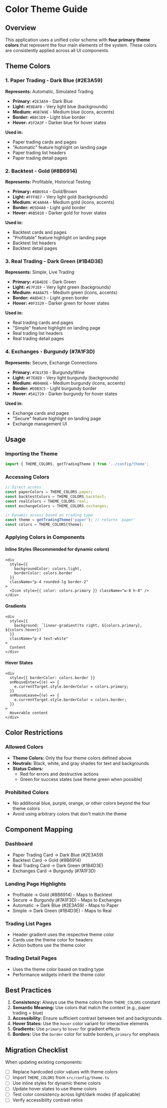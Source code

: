 # Color Theme Guide

## Overview
This application uses a unified color scheme with **four primary theme colors** that represent the four main elements of the system. These colors are consistently applied across all UI components.

## Theme Colors

### 1. Paper Trading - Dark Blue (#2E3A59)
**Represents:** Automatic, Simulated Trading
- **Primary:** `#2E3A59` - Dark Blue
- **Light:** `#E8EAF0` - Very light blue (backgrounds)
- **Medium:** `#6B7A9E` - Medium blue (icons, accents)
- **Border:** `#B8C1D9` - Light blue border
- **Hover:** `#1F2A3F` - Darker blue for hover states

**Used in:**
- Paper trading cards and pages
- "Automatic" feature highlight on landing page
- Paper trading list headers
- Paper trading detail pages

### 2. Backtest - Gold (#8B6914)
**Represents:** Profitable, Historical Testing
- **Primary:** `#8B6914` - Gold/Brown
- **Light:** `#FFF8E7` - Very light gold (backgrounds)
- **Medium:** `#C4A04A` - Medium gold (icons, accents)
- **Border:** `#E5D4A0` - Light gold border
- **Hover:** `#6B5010` - Darker gold for hover states

**Used in:**
- Backtest cards and pages
- "Profitable" feature highlight on landing page
- Backtest list headers
- Backtest detail pages

### 3. Real Trading - Dark Green (#1B4D3E)
**Represents:** Simple, Live Trading
- **Primary:** `#1B4D3E` - Dark Green
- **Light:** `#E7F2EF` - Very light green (backgrounds)
- **Medium:** `#4A8A75` - Medium green (icons, accents)
- **Border:** `#A8D4C3` - Light green border
- **Hover:** `#0F3329` - Darker green for hover states

**Used in:**
- Real trading cards and pages
- "Simple" feature highlight on landing page
- Real trading list headers
- Real trading detail pages

### 4. Exchanges - Burgundy (#7A1F3D)
**Represents:** Secure, Exchange Connections
- **Primary:** `#7A1F3D` - Burgundy/Wine
- **Light:** `#F7E8ED` - Very light burgundy (backgrounds)
- **Medium:** `#B04A6E` - Medium burgundy (icons, accents)
- **Border:** `#E0B3C5` - Light burgundy border
- **Hover:** `#5A1729` - Darker burgundy for hover states

**Used in:**
- Exchange cards and pages
- "Secure" feature highlight on landing page
- Exchange management UI

## Usage

### Importing the Theme
```typescript
import { THEME_COLORS, getTradingTheme } from '../config/theme';
```

### Accessing Colors
```typescript
// Direct access
const paperColors = THEME_COLORS.paper;
const backtestColors = THEME_COLORS.backtest;
const realColors = THEME_COLORS.real;
const exchangeColors = THEME_COLORS.exchanges;

// Dynamic access based on trading type
const theme = getTradingTheme('paper'); // returns 'paper'
const colors = THEME_COLORS[theme];
```

### Applying Colors in Components

#### Inline Styles (Recommended for dynamic colors)
```tsx
<div 
  style={{ 
    backgroundColor: colors.light,
    borderColor: colors.border 
  }}
  className="p-4 rounded-lg border-2"
>
  <Icon style={{ color: colors.primary }} className="w-8 h-8" />
</div>
```

#### Gradients
```tsx
<div 
  style={{ 
    background: `linear-gradient(to right, ${colors.primary}, ${colors.hover})` 
  }}
  className="p-4 text-white"
>
  Content
</div>
```

#### Hover States
```tsx
<div
  style={{ borderColor: colors.border }}
  onMouseEnter={(e) => {
    e.currentTarget.style.borderColor = colors.primary;
  }}
  onMouseLeave={(e) => {
    e.currentTarget.style.borderColor = colors.border;
  }}
>
  Hoverable content
</div>
```

## Color Restrictions

### Allowed Colors
- **Theme Colors:** Only the four theme colors defined above
- **Neutrals:** Black, white, and gray shades for text and backgrounds
- **Status Colors:** 
  - Red for errors and destructive actions
  - Green for success states (use theme green when possible)

### Prohibited Colors
- No additional blue, purple, orange, or other colors beyond the four theme colors
- Avoid using arbitrary colors that don't match the theme

## Component Mapping

### Dashboard
- Paper Trading Card → Dark Blue (#2E3A59)
- Backtest Card → Gold (#8B6914)
- Real Trading Card → Dark Green (#1B4D3E)
- Exchanges Card → Burgundy (#7A1F3D)

### Landing Page Highlights
- Profitable → Gold (#8B6914) - Maps to Backtest
- Secure → Burgundy (#7A1F3D) - Maps to Exchanges
- Automatic → Dark Blue (#2E3A59) - Maps to Paper
- Simple → Dark Green (#1B4D3E) - Maps to Real

### Trading List Pages
- Header gradient uses the respective theme color
- Cards use the theme color for headers
- Action buttons use the theme color

### Trading Detail Pages
- Uses the theme color based on trading type
- Performance widgets inherit the theme color

## Best Practices

1. **Consistency:** Always use the theme colors from `THEME_COLORS` constant
2. **Semantic Meaning:** Use colors that match the context (e.g., paper trading = blue)
3. **Accessibility:** Ensure sufficient contrast between text and backgrounds
4. **Hover States:** Use the `hover` color variant for interactive elements
5. **Gradients:** Use `primary` to `hover` for gradient effects
6. **Borders:** Use the `border` color for subtle borders, `primary` for emphasis

## Migration Checklist

When updating existing components:
- [ ] Replace hardcoded color values with theme colors
- [ ] Import `THEME_COLORS` from `src/config/theme.ts`
- [ ] Use inline styles for dynamic theme colors
- [ ] Update hover states to use theme colors
- [ ] Test color consistency across light/dark modes (if applicable)
- [ ] Verify accessibility contrast ratios
